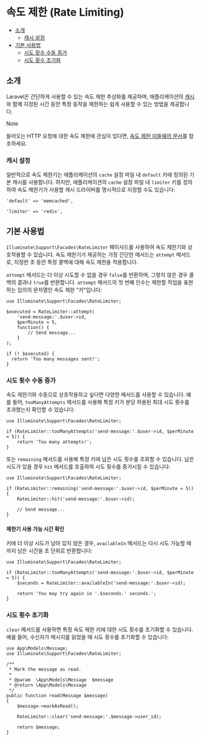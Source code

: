 # 속도 제한 (Rate Limiting)

- [소개](#introduction)
    - [캐시 설정](#cache-configuration)
- [기본 사용법](#basic-usage)
    - [시도 횟수 수동 증가](#manually-incrementing-attempts)
    - [시도 횟수 초기화](#clearing-attempts)

<a name="introduction"></a>
## 소개

Laravel은 간단하게 사용할 수 있는 속도 제한 추상화를 제공하며, 애플리케이션의 [캐시](cache)와 함께 지정된 시간 동안 특정 동작을 제한하는 쉽게 사용할 수 있는 방법을 제공합니다.

> [!NOTE]
> 들어오는 HTTP 요청에 대한 속도 제한에 관심이 있다면, [속도 제한 미들웨어 문서](routing#rate-limiting)를 참조하세요.

<a name="cache-configuration"></a>
### 캐시 설정

일반적으로 속도 제한기는 애플리케이션의 `cache` 설정 파일 내 `default` 키에 정의된 기본 캐시를 사용합니다. 하지만, 애플리케이션의 `cache` 설정 파일 내 `limiter` 키를 정의하여 속도 제한기가 사용할 캐시 드라이버를 명시적으로 지정할 수도 있습니다:

```
'default' => 'memcached',

'limiter' => 'redis',
```

<a name="basic-usage"></a>
## 기본 사용법

`Illuminate\Support\Facades\RateLimiter` 페이사드를 사용하여 속도 제한기와 상호작용할 수 있습니다. 속도 제한기가 제공하는 가장 간단한 메서드는 `attempt` 메서드로, 지정한 초 동안 특정 콜백에 대해 속도 제한을 적용합니다.

`attempt` 메서드는 더 이상 시도할 수 없을 경우 `false`를 반환하며, 그렇지 않은 경우 콜백의 결과나 `true`를 반환합니다. `attempt` 메서드의 첫 번째 인수는 제한할 작업을 표현하는 임의의 문자열인 속도 제한 "키"입니다:

```
use Illuminate\Support\Facades\RateLimiter;

$executed = RateLimiter::attempt(
    'send-message:'.$user->id,
    $perMinute = 5,
    function() {
        // Send message...
    }
);

if (! $executed) {
  return 'Too many messages sent!';
}
```

<a name="manually-incrementing-attempts"></a>
### 시도 횟수 수동 증가

속도 제한기와 수동으로 상호작용하고 싶다면 다양한 메서드를 사용할 수 있습니다. 예를 들어, `tooManyAttempts` 메서드를 사용해 특정 키가 분당 허용된 최대 시도 횟수를 초과했는지 확인할 수 있습니다:

```
use Illuminate\Support\Facades\RateLimiter;

if (RateLimiter::tooManyAttempts('send-message:'.$user->id, $perMinute = 5)) {
    return 'Too many attempts!';
}
```

또는 `remaining` 메서드를 사용해 특정 키에 남은 시도 횟수를 조회할 수 있습니다. 남은 시도가 있을 경우 `hit` 메서드를 호출하여 시도 횟수를 증가시킬 수 있습니다:

```
use Illuminate\Support\Facades\RateLimiter;

if (RateLimiter::remaining('send-message:'.$user->id, $perMinute = 5)) {
    RateLimiter::hit('send-message:'.$user->id);

    // Send message...
}
```

<a name="determining-limiter-availability"></a>
#### 제한기 사용 가능 시간 확인

키에 더 이상 시도가 남아 있지 않은 경우, `availableIn` 메서드는 다시 시도 가능할 때까지 남은 시간을 초 단위로 반환합니다:

```
use Illuminate\Support\Facades\RateLimiter;

if (RateLimiter::tooManyAttempts('send-message:'.$user->id, $perMinute = 5)) {
    $seconds = RateLimiter::availableIn('send-message:'.$user->id);

    return 'You may try again in '.$seconds.' seconds.';
}
```

<a name="clearing-attempts"></a>
### 시도 횟수 초기화

`clear` 메서드를 사용하면 특정 속도 제한 키에 대한 시도 횟수를 초기화할 수 있습니다. 예를 들어, 수신자가 메시지를 읽었을 때 시도 횟수를 초기화할 수 있습니다:

```
use App\Models\Message;
use Illuminate\Support\Facades\RateLimiter;

/**
 * Mark the message as read.
 *
 * @param  \App\Models\Message  $message
 * @return \App\Models\Message
 */
public function read(Message $message)
{
    $message->markAsRead();

    RateLimiter::clear('send-message:'.$message->user_id);

    return $message;
}
```